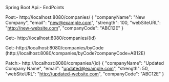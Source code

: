 Spring Boot Api:- EndPoints

Post:- http://localhost:8080/companies/
{
  "companyName": "New Company",
  "email": "new@example.com",
  "strength": 100,
  "webSiteURL": "http://new-website.com",
  "companyCode": "ABC12E"
}

Get:- http://localhost:8080/companies/{id}


Get:-http://localhost:8080/companies/byCode
      (http://localhost:8080/companies/byCode?companyCode=AB12E)
      

Patch:- http://localhost:8080/companies/{id}
{
  "companyName": "Updated Company Name",
  "email": "updated@example.com",
  "strength": 50,
  "webSiteURL": "http://updated-website.com",
  "companyCode": "ABC12E"
}
